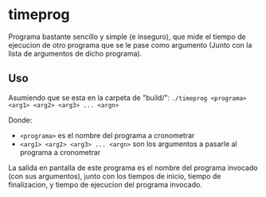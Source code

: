 timeprog
========

Programa bastante sencillo y simple (e inseguro), que mide el tiempo de ejecucion de otro programa
que se le pase como argumento (Junto con la lista de argumentos de dicho programa).

Uso
---

Asumiendo que se esta en la carpeta de "build/":
`./timeprog <programa> <arg1> <arg2> <arg3> ... <argn>`

Donde:
- `<programa>` es el nombre del programa a cronometrar
- `<arg1> <arg2> <arg3> ... <argn>` son los argumentos a pasarle al programa a cronometrar

La salida en pantalla de este programa es el nombre del programa invocado (con sus argumentos),
junto con los tiempos de inicio, tiempo de finalizacion, y tiempo de ejecucion del programa invocado.